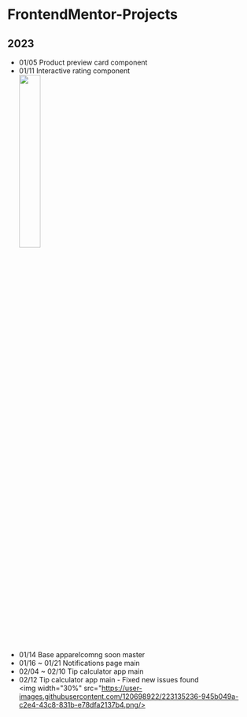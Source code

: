 # FrontendMentor-Projects

## 2023

- 01/05 Product preview card component<br>
- 01/11 Interactive rating component<br>
<img width="30%" src="https://user-images.githubusercontent.com/120698922/223134775-5d8216a7-2019-4641-88d6-e88e49a265fd.png"/><br>
- 01/14 Base apparelcomng soon master<br>
- 01/16 ~ 01/21 Notifications page main<br>
- 02/04 ~ 02/10 Tip calculator app main<br>
- 02/12 Tip calculator app main - Fixed new issues found<br>
<img width="30%" src="https://user-images.githubusercontent.com/120698922/223135236-945b049a-c2e4-43c8-831b-e78dfa2137b4.png/><br>
